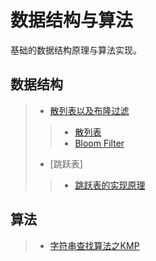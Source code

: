 # 数据结构与算法
基础的数据结构原理与算法实现。

## 数据结构
> - [散列表以及布隆过滤](./数据结构/散列表以及布隆过滤)
>> - [散列表](./数据结构/散列表以及布隆过滤/散列表.md) 
>> - [Bloom Filter](./数据结构/散列表以及布隆过滤/BloomFilter.md)
> - [跳跃表]
>> - [跳跃表的实现原理](./数据结构/跳跃表/跳跃表的实现原理.md)

## 算法
> - [字符串查找算法之KMP](./算法/字符串查找算法之KMP.md)
>>
